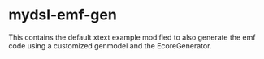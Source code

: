 # mydsl-emf-gen
This contains the default xtext example modified to also generate the emf code using a customized genmodel and the EcoreGenerator. 
